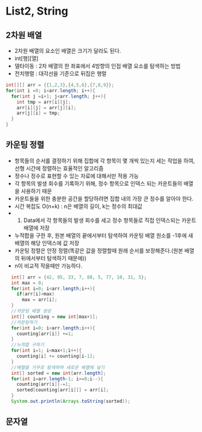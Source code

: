 # List2, String
## 2차원 배열
- 2차원 배열의 요소인 배열은 크기가 달라도 된다.
- int[행][열]
- 델타이동 : 2차 배열의 한 좌표에서 4방향의 인접 배열 요소를 탐색하는 방법
- 전치행렬 : 대각선을 기준으로 뒤집은 행렬
```Java
int[][] arr = {{1,2,3},{4,5,6},{7,8,9}};
for(int i =0; i<arr.length; i++){
  for(int j =i+1; j<arr.length; j++){
    int tmp = arr[i][j];
    arr[i][j] = arr[j][i];
    arr[j][i] = tmp;
  }
}
```
## 카운팅 정렬
- 항목들의 순서를 결정하기 위해 집합에 각 항목이 몇 개씩 있는지 세는 작업을 하여, 선형 시간에 정렬하는 효율적인 알고리즘
- 정수나 정수로 표현할 수 있는 자료에 대해서만 적용 가능
- 각 항목의 발생 회수를 기록하기 위해, 정수 항목으로 인덱스 되는 카운트들의 배열을 사용하기 때문
- 카운트들을 위한 충분한 공간을 할당하려면 집합 내의 가장 큰 정수를 알아야 한다.
- 시간 복잡도 O(n+k) : n은 배열의 길이, k는 정수의 최대값
- 1. Data에서 각 항목들의 발생 회수를 세고 정수 항목들로 직접 인덱스되는 카운트 배열에 저장
- 누적합을 구한 후, 원본 배열의 끝에서부터 탐색하여 카운팅 배열 원소를 -1후에 새 배열의 해당 인덱스에 값 저장
- 카운팅 정렬은 안정 정렬(똑같은 값을 정렬할때 원래 순서를 보장해준다.(원본 배열의 뒤에서부터 탐색하기 때문에))
- n이 비교적 작을때만 가능하다.
```Java
  int[] arr = {42, 95, 33, 7, 88, 5, 77, 10, 31, 5};
  int max = 0;
  for(int i=0; i<arr.length;i++){
    if(arr[i]>max)
      max = arr[i];
  }
  //카운팅 배열 생성
  int[] counting = new int[max+1];
  //카운팅하기
  for(int i=0; i<arr.length;i++){
    counting[arr[i]] +=1;
  }
  //누적합 구하기
  for(int i=1; i<max+1;i++){
    counting[i] += counting[i-1];
  }
  //배열을 거꾸로 탐색하며 새로운 배열에 넣기
  int[] sorted = new int[arr.length];
  for(int i=arr.length-1; i>=0;i--){
    counting[arr[i]]-=1;
    sorted[counting[arr[i]]] = arr[i];
  }
  System.out.println(Arrays.toString(sorted));
```

## 문자열

